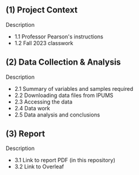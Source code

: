## (1) Project Context
Description
- 1.1 Professor Pearson's instructions
- 1.2 Fall 2023 classwork

## (2) Data Collection & Analysis
Description
- 2.1 Summary of variables and samples required
- 2.2 Downloading data files from IPUMS
- 2.3 Accessing the data
- 2.4 Data work
- 2.5 Data analysis and conclusions

## (3) Report
Description
- 3.1 Link to report PDF (in this repository)
- 3.2 Link to Overleaf
